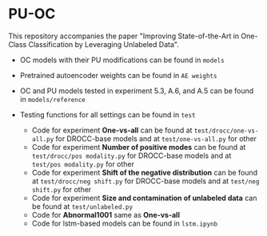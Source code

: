 # PU-OC
This repository accompanies the paper "Improving State-of-the-Art in One-Class Classification by Leveraging Unlabeled Data".

* OC models with their PU modifications can be found in `models`

* Pretrained autoencoder weights can be found in `AE weights`

* OC and PU models tested in experiment 5.3, A.6, and A.5 can be found in `models/reference`

* Testing functions for all settings can be found in `test` 

    * Code for experiment **One-vs-all** can be found at `test/drocc/one-vs-all.py` for DROCC-base models and at `test/one-vs-all.py` for other 
    * Code for experiment **Number of positive modes** can be found at `test/drocc/pos modality.py` for DROCC-base models and at `test/pos modality.py` for other  
    * Code for experiment **Shift of the negative distribution** can be found at `test/drocc/neg shift.py` for DROCC-base models and at `test/neg shift.py` for other  
    * Code for experiment **Size and contamination of unlabeled data** can be found  at `test/unlabeled.py`
    * Code for **Abnormal1001** same as **One-vs-all**  
    * Code for lstm-based models can be found in `lstm.ipynb`
    